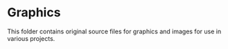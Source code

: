 # Graphics

This folder contains original source files for graphics and images for use in various projects.

